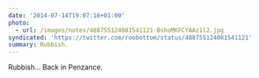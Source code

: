 ```yaml
---
date: '2014-07-14T19:07:16+01:00'
photo:
  - url: /images/notes/488755124081541121-BshoMKFCYAAz1l2.jpg
syndicated: 'https://twitter.com/roobottom/status/488755124081541121'
summary: Rubbish.
---
```

Rubbish... Back in Penzance. 

